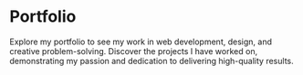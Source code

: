 # Portfolio
Explore my portfolio to see my work in web development, design, and creative problem-solving. Discover the projects I have worked on, demonstrating my passion and dedication to delivering high-quality results.
